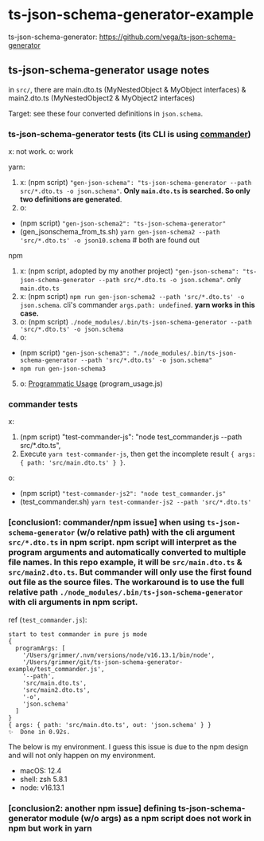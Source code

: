 # ts-json-schema-generator-example

ts-json-schema-generator: https://github.com/vega/ts-json-schema-generator

## ts-json-schema-generator usage notes 

in `src/`, there are main.dto.ts (MyNestedObject & MyObject interfaces) & main2.dto.ts (MyNestedObject2 & MyObject2 interfaces)

Target: see these four converted definitions in `json.schema`.

### ts-json-schema-generator tests (its CLI is using [commander](https://www.npmjs.com/package/commander))

x: not work. o: work

yarn: 
1. x: (npm script) `"gen-json-schema": "ts-json-schema-generator --path src/*.dto.ts -o json.schema"`. **Only `main.dto.ts` is searched. So only two definitions are generated**.
2. o: 
  - (npm script) `"gen-json-schema2": "ts-json-schema-generator"`
  - (gen_jsonschema_from_ts.sh) `yarn gen-json-schema2 --path 'src/*.dto.ts' -o json10.schema` # both are found out

npm
1. x: (npm script, adopted by my another project) `"gen-json-schema": "ts-json-schema-generator --path src/*.dto.ts -o json.schema"`. only `main.dto.ts` 
2. x: (npm script) `npm run gen-json-schema2 --path 'src/*.dto.ts' -o json.schema`. cli's commander `args.path: undefined`. **yarn works in this case.**
3. o: (npm script) `./node_modules/.bin/ts-json-schema-generator --path 'src/*.dto.ts' -o json.schema`
4. o: 
  - (npm script) `"gen-json-schema3": "./node_modules/.bin/ts-json-schema-generator --path 'src/*.dto.ts' -o json.schema"`
  - `npm run gen-json-schema3`
5. o: [Programmatic Usage](https://github.com/vega/ts-json-schema-generator#programmatic-usage) (program_usage.js)

### commander tests 

x: 
1. (npm script) "test-commander-js": "node test_commander.js --path src/*.dto.ts",
2. Execute `yarn test-commander-js`, then get the incomplete result `{ args: { path: 'src/main.dto.ts' } }`. 

o:
- (npm script) `"test-commander-js2": "node test_commander.js"`
- (test_commander.sh) `yarn test-commander-js2 --path 'src/*.dto.ts'`

### [conclusion1: commander/npm issue] when using `ts-json-schema-generator` (w/o relative path) with the cli argument `src/*.dto.ts` in npm script. npm script will interpret as the program arguments and automatically converted to multiple file names. In this repo example, it will be `src/main.dto.ts` & `src/main2.dto.ts`. But commander will only use the first found out file as the source files. The workaround is to use the full relative path `./node_modules/.bin/ts-json-schema-generator` with cli arguments in npm script.

ref (`test_commander.js`): 
```
start to test commander in pure js mode
{
  programArgs: [
    '/Users/grimmer/.nvm/versions/node/v16.13.1/bin/node',
    '/Users/grimmer/git/ts-json-schema-generator-example/test_commander.js',
    '--path',
    'src/main.dto.ts',
    'src/main2.dto.ts',
    '-o',
    'json.schema'
  ]
}
{ args: { path: 'src/main.dto.ts', out: 'json.schema' } }
✨  Done in 0.92s.
```

The below is my environment. I guess this issue is due to the npm design and will not only happen on my environment. 
- macOS: 12.4
- shell: zsh 5.8.1
- node: v16.13.1


### [conclusion2: another npm issue] defining ts-json-schema-generator module (w/o args) as a npm script does not work in npm but work in yarn



